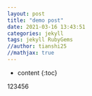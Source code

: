 ```yaml
---
layout: post
title: "demo post"
date: 2021-03-16 13:43:51
categories: jekyll
tags: jekyll RubyGems
//author: tianshi25
//mathjax: true
---
```


* content
{:toc}

123456
